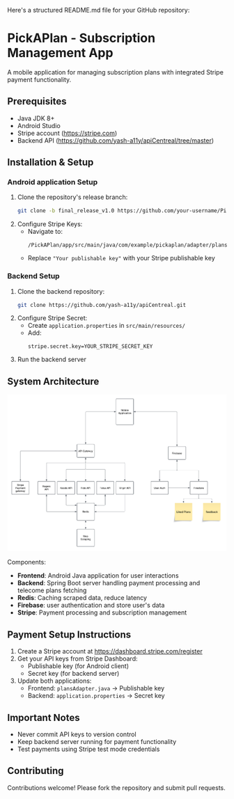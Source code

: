 Here's a structured README.md file for your GitHub repository:


# PickAPlan - Subscription Management App

A mobile application for managing subscription plans with integrated Stripe payment functionality.

## Prerequisites

- Java JDK 8+
- Android Studio
- Stripe account (https://stripe.com)
- Backend API (https://github.com/yash-a11y/apiCentreal/tree/master)

## Installation & Setup

### Android application Setup
1. Clone the repository's release branch:
   ```bash
   git clone -b final_release_v1.0 https://github.com/your-username/PickAPlan.git
   ```
2. Configure Stripe Keys:
   - Navigate to:
     ```
     /PickAPlan/app/src/main/java/com/example/pickaplan/adapter/plansAdapter.java
     ```
   - Replace `"Your publishable key"` with your Stripe publishable key

### Backend Setup
1. Clone the backend repository:
   ```bash
   git clone https://github.com/yash-a11y/apiCentreal.git
   ```
2. Configure Stripe Secret:
   - Create `application.properties` in `src/main/resources/`
   - Add:
     ```properties
     stripe.secret.key=YOUR_STRIPE_SECRET_KEY
     ```
3. Run the backend server

## System Architecture

![System Design Diagram](https://raw.githubusercontent.com/yash-a11y/PickAPlan/master/systemdesign.png)


Components:
- **Frontend**: Android Java application for user interactions
- **Backend**: Spring Boot server handling payment processing and telecome plans fetching
- **Redis**: Caching scraped data, reduce latency
- **Firebase**: user authentication and store user's data
- **Stripe**: Payment processing and subscription management

## Payment Setup Instructions

1. Create a Stripe account at https://dashboard.stripe.com/register
2. Get your API keys from Stripe Dashboard:
   - Publishable key (for Android client)
   - Secret key (for backend server)
3. Update both applications:
   - Frontend: `plansAdapter.java` → Publishable key
   - Backend: `application.properties` → Secret key

## Important Notes

- Never commit API keys to version control
- Keep backend server running for payment functionality
- Test payments using Stripe test mode credentials

## Contributing

Contributions welcome! Please fork the repository and submit pull requests.
